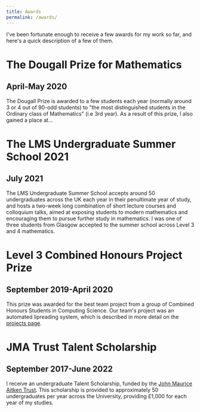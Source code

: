 ```yaml
---
title: Awards
permalink: /awards/
---
```


I've been fortunate enough to receive a few awards for my work so far, and here's a quick description of a few of them.

# The Dougall Prize for Mathematics

## April-May 2020

The Dougall Prize is awarded to a few students each year (normally around 3 or 4 out of 90-odd students) to "the most distinguished students in the Ordinary class of Mathematics" (i.e 3rd year). As a result of this prize, I also gained a place at...

# The LMS Undergraduate Summer School 2021

## July 2021

The LMS Undergraduate Summer School accepts around 50 undergraduates across the UK each year in their penultimate year of study, and hosts a two-week long combination of short lecture courses and colloquium talks, aimed at exposing students to modern mathematics and encouraging them to pursue further study in mathematics. I was one of three students from Glasgow accepted to the summer school across Level 3 and 4 mathematics.

# Level 3 Combined Honours Project Prize

## September 2019-April 2020

This prize was awarded for the best team project from a group of Combined Honours Students in Computing Science. Our team's project was an automated lipreading system, which is described in more detail on the [projects page](/projects/).

# JMA Trust Talent Scholarship

## September 2017-June 2022

I receive an undergraduate Talent Scholarship, funded by the [John Maurice Aitken Trust](https://www.jmatrust.com). This scholarship is provided to approximately 50 undergraduates per year across the University, providing £1,000 for each year of my studies.
